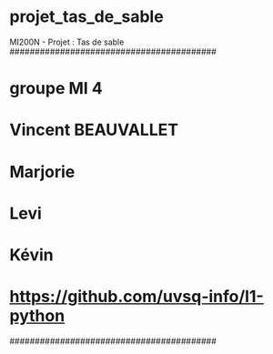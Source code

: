 # projet_tas_de_sable
MI200N - Projet : Tas de sable
#########################################
# groupe MI 4
# Vincent BEAUVALLET 
# Marjorie
# Levi
# Kévin
# https://github.com/uvsq-info/l1-python
#########################################